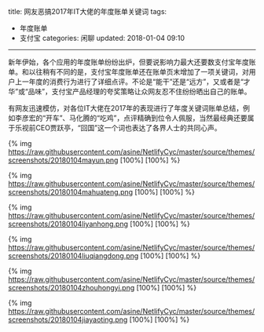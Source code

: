 title: 网友恶搞2017年IT大佬的年度账单关键词
tags:
  - 年度账单
  - 支付宝
categories: 闲聊
updated: 2018-01-04 09:10
---
新年伊始，各个应用的年度账单纷纷出炉，但要说影响力最大还要数支付宝年度账单。和以往稍有不同的是，支付宝年度账单还在账单页末增加了一项关键词，对用户上一年度的消费行为进行了详细点评。不论是“能干”还是“远方”，又或者是“才华”或“品味”，支付宝产品经理的夸奖策略让众网友忍不住纷纷晒出自己的账单。

有网友迅速模仿，对各位IT大佬在2017年的表现进行了年度关键词账单总结，例如李彦宏的“开车”、马化腾的“吃鸡”，点评精确到位令人佩服，当然最经典还要属于乐视前CEO贾跃亭，“回国”这一个词也表达了各界人士的共同心声。

{% img https://raw.githubusercontent.com/asine/NetlifyCyc/master/source/themes/screenshots/20180104mayun.png [100%] [100%] %}

{% img https://raw.githubusercontent.com/asine/NetlifyCyc/master/source/themes/screenshots/20180104mahuateng.png [100%] [100%] %}

{% img https://raw.githubusercontent.com/asine/NetlifyCyc/master/source/themes/screenshots/20180104liyanhong.png [100%] [100%] %}

{% img https://raw.githubusercontent.com/asine/NetlifyCyc/master/source/themes/screenshots/20180104liuqiangdong.png [100%] [100%] %}

{% img https://raw.githubusercontent.com/asine/NetlifyCyc/master/source/themes/screenshots/20180104zhouhongyi.png [100%] [100%] %}

{% img https://raw.githubusercontent.com/asine/NetlifyCyc/master/source/themes/screenshots/20180104jiayaoting.png [100%] [100%] %}
